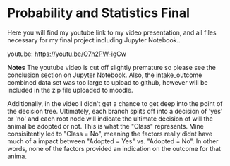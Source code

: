 # Probability and Statistics Final
Here you will find my youtube link to my video presentation, and all files necessary for my final project including Jupyter Notebook..

youtube: https://youtu.be/O7n2PW-igCw

**Notes**
The youtube video is cut off slightly premature so please see the conclusion section on Jupyter Notebook.
Also, the intake_outcome combined data set was too large to upload to github, however will be included in the zip file uploaded to moodle.

Additionally, in the video I didn't get a chance to get deep into the point of the decision tree. Ultimately, each branch splits off into a decision of 'yes' or 'no' and each root node will indicate the ultimate decision of will the animal be adopted or not. This is what the "Class" represents. Mine consisitently led to "Class = No", meaning the factors really didnt have much of a impact between "Adopted = Yes" vs. "Adopted = No". In other words, none of the factors provided an indication on the outcome for that anima.
